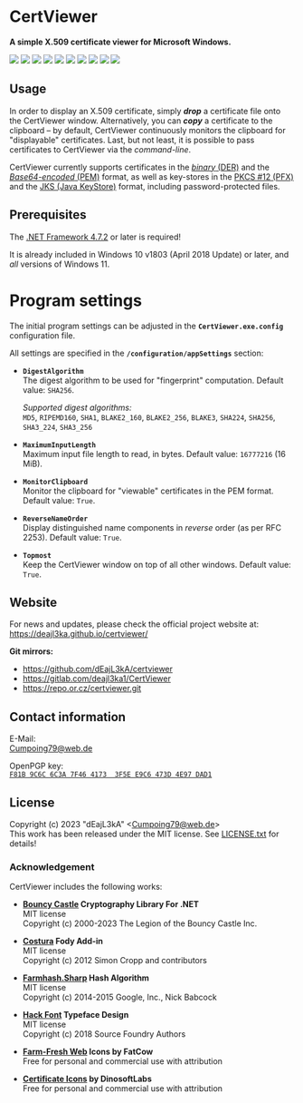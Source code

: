 # CertViewer

**A simple X.509 certificate viewer for Microsoft Windows.**

![](etc/images/certviewer_0.png)
![](etc/images/certviewer_1.png)
![](etc/images/certviewer_2.png)
![](etc/images/certviewer_3.png)
![](etc/images/certviewer_4.png)
![](etc/images/certviewer_5.png)
![](etc/images/certviewer_6.png)
![](etc/images/certviewer_7.png)
![](etc/images/certviewer_8.png)
![](etc/images/certviewer_9.png)

## Usage

In order to display an X.509 certificate, simply ***drop*** a certificate file onto the CertViewer window. Alternatively, you can ***copy*** a certificate to the clipboard &ndash; by default, CertViewer continuously monitors the clipboard for "displayable" certificates. Last, but not least, it is possible to pass certificates to CertViewer via the *command-line*.

CertViewer currently supports certificates in the [*binary* (DER)](https://en.wikipedia.org/wiki/X.690) and the [*Base64-encoded* (PEM)](https://en.wikipedia.org/wiki/Privacy-Enhanced_Mail) format, as well as key-stores in the [PKCS #12 (PFX)](https://en.wikipedia.org/wiki/PKCS_12) and the [JKS (Java KeyStore)](https://en.wikipedia.org/wiki/Java_KeyStore) format, including password-protected files.

## Prerequisites

The [.NET Framework 4.7.2](https://dotnet.microsoft.com/en-us/download/dotnet-framework/net472) or later is required!

It is already included in Windows 10 v1803 (April 2018 Update) or later, and *all* versions of Windows 11.

# Program settings

The initial program settings can be adjusted in the **`CertViewer.exe.config`** configuration file.

All settings are specified in the **`/configuration/appSettings`** section:

* **`DigestAlgorithm`**  
  The digest algorithm to be used for "fingerprint" computation. Default value: `SHA256`.

  *Supported digest algorithms:*  
  `MD5`, `RIPEMD160`, `SHA1`, `BLAKE2_160`, `BLAKE2_256`, `BLAKE3`, `SHA224`, `SHA256`, `SHA3_224`, `SHA3_256`

* **`MaximumInputLength`**  
  Maximum input file length to read, in bytes. Default value: `16777216` (16 MiB).

* **`MonitorClipboard`**  
  Monitor the clipboard for "viewable" certificates in the PEM format. Default value: `True`.

* **`ReverseNameOrder`**  
  Display distinguished name components in *reverse* order (as per RFC 2253). Default value: `True`.

* **`Topmost`**  
  Keep the CertViewer window on top of all other windows. Default value: `True`.

## Website

For news and updates, please check the official project website at:  
<https://deajl3ka.github.io/certviewer/>

**Git mirrors:**

* <https://github.com/dEajL3kA/certviewer>
* <https://gitlab.com/deajl3ka1/CertViewer>
* <https://repo.or.cz/certviewer.git>

## Contact information

E-Mail:  
<Cumpoing79@web.de>

OpenPGP key:  
[`F81B 9C6C 6C3A 7F46 4173  3F5E E9C6 473D 4E97 DAD1`](https://keys.openpgp.org/vks/v1/by-fingerprint/F81B9C6C6C3A7F4641733F5EE9C6473D4E97DAD1)

## License

Copyright (c) 2023 "dEajL3kA" &lt;Cumpoing79@web.de&gt;  
This work has been released under the MIT license. See [LICENSE.txt](LICENSE.txt) for details!

### Acknowledgement

CertViewer includes the following works:

* **[Bouncy Castle](https://github.com/bcgit/bc-csharp) Cryptography Library For .NET**  
  MIT license  
  Copyright (c) 2000-2023 The Legion of the Bouncy Castle Inc.

* **[Costura](https://github.com/Fody/Costura) Fody Add-in**  
  MIT license  
  Copyright (c) 2012 Simon Cropp and contributors

* **[Farmhash.Sharp](https://github.com/nickbabcock/Farmhash.Sharp)  Hash Algorithm**  
  MIT license  
  Copyright (c) 2014-2015 Google, Inc., Nick Babcock

* **[Hack Font](https://github.com/source-foundry/Hack) Typeface Design**  
  MIT license  
  Copyright (c) 2018 Source Foundry Authors

* **[Farm-Fresh Web](http://www.fatcow.com/free-icons) Icons by FatCow**  
  Free for personal and commercial use with attribution

* **[Certificate Icons](https://www.flaticon.com/free-icon/certificate_3885250) by DinosoftLabs**  
  Free for personal and commercial use with attribution
